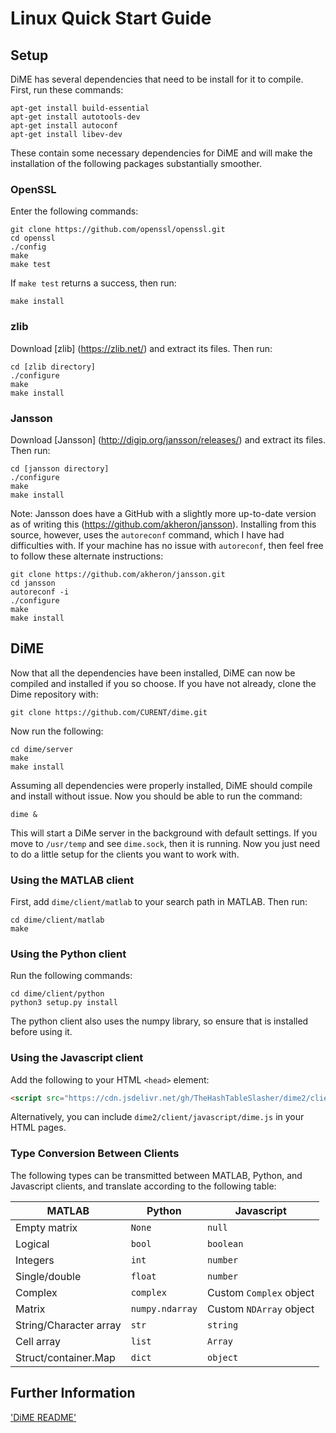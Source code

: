 # Linux Quick Start Guide
## Setup
DiME has several dependencies that need to be install for it to compile. First, run these commands:

```
apt-get install build-essential
apt-get install autotools-dev
apt-get install autoconf
apt-get install libev-dev
```

These contain some necessary dependencies for DiME and will make the installation of the following packages substantially smoother.

### OpenSSL
Enter the following commands:

```
git clone https://github.com/openssl/openssl.git
cd openssl
./config
make
make test
```

If ```make test``` returns a success, then run: 

```
make install
```

### zlib
Download [zlib] (https://zlib.net/) and extract its files. Then run:

```
cd [zlib directory]
./configure
make 
make install
```

### Jansson
Download [Jansson] (http://digip.org/jansson/releases/) and extract its files. Then run:

```
cd [jansson directory]
./configure
make 
make install
```

Note: Jansson does have a GitHub with a slightly more up-to-date version as of writing this (https://github.com/akheron/jansson). Installing from this source, however, uses the ```autoreconf``` command, which I have had difficulties with. If your machine has no issue with ```autoreconf```, then feel free to follow these alternate instructions:

```
git clone https://github.com/akheron/jansson.git
cd jansson
autoreconf -i
./configure
make 
make install
```
## DiME
Now that all the dependencies have been installed, DiME can now be compiled and installed if you so choose. If you have not already, clone the Dime repository with:

```
git clone https://github.com/CURENT/dime.git
```

Now run the following:

```
cd dime/server
make
make install
```

Assuming all dependencies were properly installed, DiME should compile and install without issue. Now you should be able to run the command:

```
dime &
```

This will start a DiMe server in the background with default settings. If you move to ```/usr/temp``` and see ```dime.sock```, then it is running. Now you just need to do a little setup for the clients you want to work with.

### Using the MATLAB client
First, add ```dime/client/matlab``` to your search path in MATLAB. Then run:

```
cd dime/client/matlab
make
```

### Using the Python client
Run the following commands:

```
cd dime/client/python
python3 setup.py install
```

The python client also uses the numpy library, so ensure that is installed before using it.

### Using the Javascript client
Add the following to your HTML ```<head>``` element:

```html
<script src="https://cdn.jsdelivr.net/gh/TheHashTableSlasher/dime2/client/javascript/dime.min.js" type="text/javascript" crossorigin=""></script>
```

Alternatively, you can include ```dime2/client/javascript/dime.js``` in your HTML pages.

### Type Conversion Between Clients
The following types can be transmitted between MATLAB, Python, and Javascript clients, and translate according to the following table:

| MATLAB                  | Python                  | Javascript              |
| ----------------------- | ----------------------- | ----------------------- |
| Empty matrix            | `None`                  | `null`                  |
| Logical                 | `bool`                  | `boolean`               |
| Integers                | `int`                   | `number`                |
| Single/double           | `float`                 | `number`                |
| Complex                 | `complex`               | Custom `Complex` object |
| Matrix                  | `numpy.ndarray`         | Custom `NDArray` object |
| String/Character array  | `str`                   | `string`                |
| Cell array              | `list`                  | `Array`                 |
| Struct/container.Map    | `dict`                  | `object`                |

## Further Information
['DiME README'](https://github.com/CURENT/dime/blob/master/README.md)
